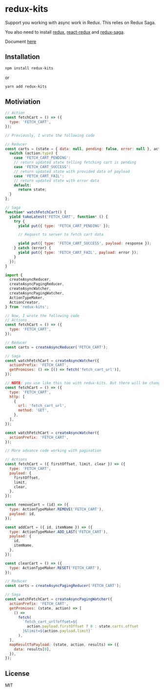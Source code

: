 # redux-kits

Support you working with async work in Redux. This relies on Redux Saga.

You also need to install [redux](https://redux.js.org/introduction/installation#redux-core), [react-redux](https://react-redux.js.org/introduction/quick-start) and [redux-saga](https://redux-saga.js.org).

Document [here](https://karona-tourn.github.io/redux-kits)

## Installation

```sh
npm install redux-kits
```

or

```sh
yarn add redux-kits
```

## Motiviation

```javascript
// Action
const fetchCart = () => ({
  type: 'FETCH_CART',
});
```

```javascript
// Previously, I wrote the following code

// Reducer
const carts = (state = { data: null, pending: false, error: null }, action) => {
  switch (action.type) {
    case 'FETCH_CART_PENDING':
    // return updated state telling fetching cart is pending
    case 'FETCH_CART_SUCCESS':
    // return updated state with provided data of payload
    case 'FETCH_CART_FAIL':
    // return updated state with error data
    default:
      return state;
  }
};

// Saga
function* watchFetchCart() {
  yield takeLatest('FETCH_CART', function* () {
    try {
      yield put({ type: 'FETCH_CART_PENDING' });

      // Request to server to fetch cart data

      yield put({ type: 'FETCH_CART_SUCCESS', payload: response });
    } catch (error) {
      yield put({ type: 'FETCH_CART_FAIL', payload: error });
    }
  });
}
```

```javascript
import {
  createAsyncReducer,
  createAsyncPagingReducer,
  createAsyncWatcher,
  createAsyncPagingWatcher,
  ActionTypeMaker,
  ActionCreator,
} from 'redux-kits';

// Now, I wrote the following code
// Actions
const fetchCart = () => ({
  type: 'FETCH_CART',
});

// Reducer
const carts = createAsyncReducer('FETCH_CART');

// Saga
const watchFetchCart = createAsyncWatcher({
  actionPrefix: 'FETCH_CART',
  getPromises: () => [() => fetch('fetch_cart_url')],
});

// NOTE: you use like this too with redux-kits. But there will be changes you need to update with action creator and watcher.
const fetchCart = () => ({
  type: 'FETCH_CART',
  http: [
    {
      url: 'fetch_cart_url',
      method: 'GET',
    },
  ],
});

const watchFetchCart = createAsyncWatcher({
  actionPrefix: 'FETCH_CART',
});
```

```javascript
// More advance code working with pagination

// Actions
const fetchCart = ({ firstOffset, limit, clear }) => ({
  type: 'FETCH_CART',
  payload: {
    firstOffset,
    limit,
    clear,
  },
});

const removeCart = (id) => ({
  type: ActionTypeMaker.REMOVE('FETCH_CART'),
  payload: id,
});

const addCart = ({ id, itemName }) => ({
  type: ActionTypeMaker.ADD_LAST('FETCH_CART'),
  payload: {
    id,
    itemName,
  },
});

const clearCart = () => ({
  type: ActionTypeMaker.RESET('FETCH_CART'),
});

// Reducer
const carts = createAsyncPagingReducer('FETCH_CART');

// Saga
const watchFetchCart = createAsyncPagingWatcher({
  actionPrefix: 'FETCH_CART',
  getPromises: (state, action) => [
    () =>
      fetch(
        `fetch_cart_url?offset=${
          action.payload.firstOffset ? 0 : state.carts.offset
        }&limit=${action.payload.limit}`
      ),
  ],
  mapResultToPayload: (state, action, results) => ({
    data: results[0],
  }),
});
```

## License

MIT
